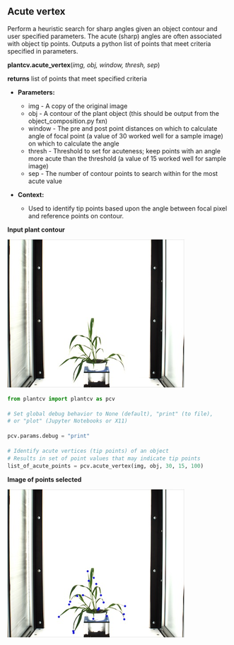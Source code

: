 ## Acute vertex

Perform a heuristic search for sharp angles given an object contour and user specified parameters. The acute (sharp)
angles are often associated with object tip points. Outputs a python list of points that meet criteria specified in parameters.

**plantcv.acute_vertex**(*img, obj, window, thresh, sep*)

**returns** list of points that meet specified criteria 

- **Parameters:**
    - img - A copy of the original image
    - obj - A contour of the plant object (this should be output from the object_composition.py fxn)
    - window - The pre and post point distances on which to calculate angle of focal point (a value of 30 worked well for a sample image) on which to calculate the angle
    - thresh - Threshold to set for acuteness; keep points with an angle more acute than the threshold (a value of 15 worked well for sample image)
    - sep - The number of contour points to search within for the most acute value

- **Context:**
    - Used to identify tip points based upon the angle between focal pixel and reference points on contour. 
    
**Input plant contour**

![Screenshot](img/documentation_images/acute_vertex/av_example_image.jpg)

```python
from plantcv import plantcv as pcv

# Set global debug behavior to None (default), "print" (to file), 
# or "plot" (Jupyter Notebooks or X11)

pcv.params.debug = "print"

# Identify acute vertices (tip points) of an object
# Results in set of point values that may indicate tip points
list_of_acute_points = pcv.acute_vertex(img, obj, 30, 15, 100)

```

**Image of points selected**

![Screenshot](img/documentation_images/acute_vertex/av_output.jpg)
